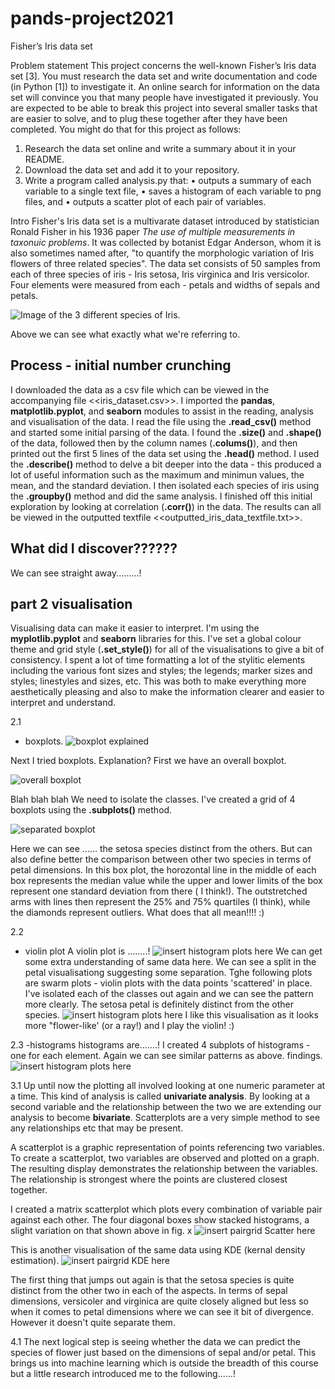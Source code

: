 # pands-project2021
Fisher’s Iris data set

Problem statement
This project concerns the well-known Fisher’s Iris data set [3]. You must research the data set
and write documentation and code (in Python [1]) to investigate it. An online search for
information on the data set will convince you that many people have investigated it
previously. You are expected to be able to break this project into several smaller tasks that
are easier to solve, and to plug these together after they have been completed.
You might do that for this project as follows:
1. Research the data set online and write a summary about it in your README.
2. Download the data set and add it to your repository.
3. Write a program called analysis.py that:
• outputs a summary of each variable to a single text file,
• saves a histogram of each variable to png files, and
• outputs a scatter plot of each pair of variables. 

Intro
Fisher's Iris data set is a multivarate dataset introduced by statistician Ronald Fisher in his 1936 paper *The use of multiple measurements in taxonuic problems*. It was collected by botanist Edgar Anderson, whom it is also sometimes named after, "to quantify the morphologic variation of Iris flowers of three related species".
The data set consists of 50 samples from each of three species of iris - Iris setosa, Iris virginica and Iris versicolor. Four elements were measured from each - petals and widths of sepals and petals.

![Image of the 3 different species of Iris.](image_of_irises.png)

Above we can see what exactly what we're referring to.

## Process - initial number crunching
I downloaded the data as a csv file which can be viewed in the accompanying file <<iris_dataset.csv>>. I imported the **pandas**, **matplotlib.pyplot**, and **seaborn** modules to assist in the reading, analysis and visualisation of the data.
I read the file using the **.read_csv()** method and started some initial parsing of the data. I found the **.size()** and **.shape()** of the data, followed then by the column names (**.colums()**), and then printed out the first 5 lines of the data set using the **.head()** method. I used the **.describe()** method to delve a bit deeper into the data - this produced a lot of useful information such as the maximum and minimun values, the mean, and the standard deviation. I then isolated each species of iris using the **.groupby()** method and did the same analysis. I finished off this initial exploration by looking at correlation (**.corr()**) in the data.
The results can all be viewed in the outputted textfile <<outputted_iris_data_textfile.txt>>. 
## What did I discover??????
We can see straight away.........!

## part 2 visualisation
Visualising data can make it easier to interpret. I'm using the **myplotlib.pyplot** and **seaborn** libraries for this. I've set a global colour theme and grid style (**.set_style()**) for all of the visualisations to give a bit of consistency.
I spent a lot of time formatting a lot of the stylitic elements including the various font sizes and styles; the legends; marker sizes and styles; linestyles and sizes, etc. This was both to make everything more aesthetically pleasing and also to make the information clearer and easier to interpret and understand.

2.1
- boxplots. 
![boxplot explained](box_plot_explained.gif)

Next I tried boxplots. Explanation?
First we have an overall boxplot.

![overall boxplot](boxplot.png)

Blah blah blah
We need to isolate the classes. I've created a grid of 4 boxplots using the **.subplots()** method.

![separated boxplot](boxplot2.png)

Here we can see ...... the setosa species distinct from the others. But can also define better the comparison between other two species in terms of petal dimensions. In this box plot, the horozontal line in the middle of each box represents the median value while the upper and lower limits of the box represent one standard deviation from there ( I think!). The outstretched arms with lines then represent the 25% and 75% quartiles (I think), while the diamonds represent outliers. What does that all mean!!!! :)

2.2
- violin plot
A violin plot is ........!
![insert histogram plots here](violinplot.png)
We can get some extra understanding of same data here. We can see a split in the petal visualisationg suggesting some separation.
Tghe following plots are swarm plots - violin plots with the data points 'scattered' in place. I've isolated each of the classes out again and we can see the pattern more clearly. The setosa petal is definitely distinct from the other species.
![insert histogram plots here](swarmplot.png)
I like this visualisation as it looks more "flower-like' (or a ray!) and I play the violin! :)

2.3
-histograms
histograms are.......!
I created 4 subplots of histograms - one for each element. Again we can see similar patterns as above. findings.
![insert histogram plots here](histogram.png)

3.1
Up until now the plotting all involved looking at one numeric parameter at a time. This kind of analysis is called **univariate analysis**. By looking at a second variable and the relationship between the two we are extending our analysis to become **bivariate**. Scatterplots are a very simple method to see any relationships etc that may be present.

A scatterplot is a graphic representation of points referencing two variables. To create a scatterplot, two variables are observed and plotted on a graph. The resulting display demonstrates the relationship between the variables. The relationship is strongest where the points are clustered closest together.

I created a matrix scatterplot which plots every combination of variable pair against each other. The four diagonal boxes show stacked histograms, a slight variation on that shown above in fig. x
![insert pairgrid Scatter here](pairgrid1.png)

This is another visualisation of the same data using KDE (kernal density estimation). 
![insert pairgrid KDE here](pairgrid2.png)


The first thing that jumps out again is that the setosa species is quite distinct from the other two in each of the aspects. In terms of sepal dimensions, versicoler and virginica are quite closely aligned but  less so when it comes to petal dimensions where we can see it bit of divergence. However it doesn't quite separate them.

4.1
The next logical step is seeing whether the data we can predict the species of flower just based on the dimensions of sepal and/or petal. This brings us into machine learning which is outside the breadth of this course but a little research introduced me to the following......!











